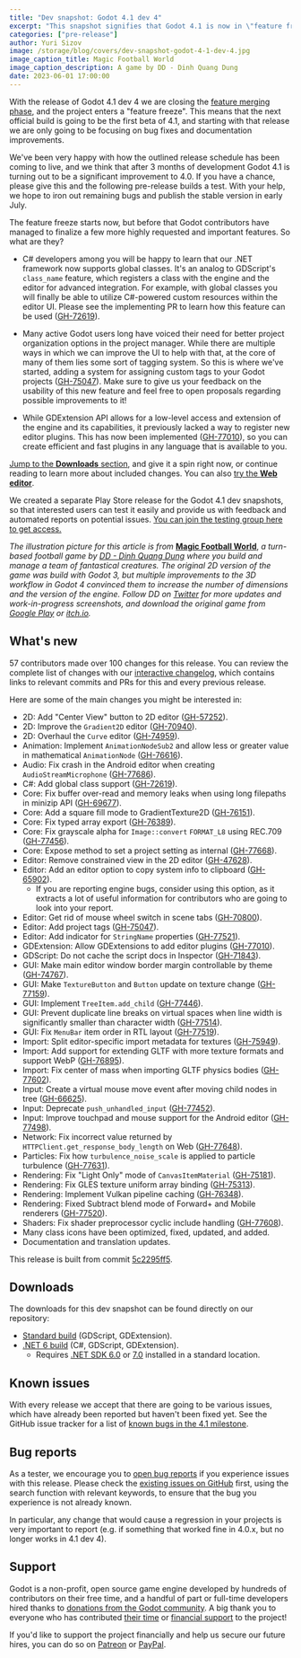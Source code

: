 ```yaml
---
title: "Dev snapshot: Godot 4.1 dev 4"
excerpt: "This snapshot signifies that Godot 4.1 is now in \"feature freeze\" and will only receive bug fixes going forward. Enjoy this final package of new features and enhancements and give them a good shake!"
categories: ["pre-release"]
author: Yuri Sizov
image: /storage/blog/covers/dev-snapshot-godot-4-1-dev-4.jpg
image_caption_title: Magic Football World
image_caption_description: A game by DD - Dinh Quang Dung
date: 2023-06-01 17:00:00
---
```


With the release of Godot 4.1 dev 4 we are closing the [feature merging phase](/article/release-management-4-1/), and the project enters a "feature freeze". This means that the next official build is going to be the first beta of 4.1, and starting with that release we are only going to be focusing on bug fixes and documentation improvements.

We've been very happy with how the outlined release schedule has been coming to live, and we think that after 3 months of development Godot 4.1 is turning out to be a significant improvement to 4.0. If you have a chance, please give this and the following pre-release builds a test. With your help, we hope to iron out remaining bugs and publish the stable version in early July.

The feature freeze starts now, but before that Godot contributors have managed to finalize a few more highly requested and important features. So what are they?

- C# developers among you will be happy to learn that our .NET framework now supports global classes. It's an analog to GDScript's `class_name` feature, which registers a class with the engine and the editor for advanced integration. For example, with global classes you will finally be able to utilize C#-powered custom resources within the editor UI. Please see the implementing PR to learn how this feature can be used ([GH-72619](https://github.com/godotengine/godot/pull/72619)).

- Many active Godot users long have voiced their need for better project organization options in the project manager. While there are multiple ways in which we can improve the UI to help with that, at the core of many of them lies some sort of tagging system. So this is where we've started, adding a system for assigning custom tags to your Godot projects ([GH-75047](https://github.com/godotengine/godot/pull/75047)). Make sure to give us your feedback on the usability of this new feature and feel free to open proposals regarding possible improvements to it!

- While GDExtension API allows for a low-level access and extension of the engine and its capabilities, it previously lacked a way to register new editor plugins. This has now been implemented ([GH-77010](https://github.com/godotengine/godot/pull/77010)), so you can create efficient and fast plugins in any language that is available to you.

[Jump to the **Downloads** section](#downloads), and give it a spin right now, or continue reading to learn more about included changes. You can also [try the **Web editor**](https://editor.godotengine.org/releases/4.1.dev4/).

We created a separate Play Store release for the Godot 4.1 dev snapshots, so that interested users can test it easily and provide us with feedback and automated reports on potential issues. [You can join the testing group here to get access.](https://groups.google.com/g/godot-testers)

*The illustration picture for this article is from* **[Magic Football World](https://twitter.com/mgf_game)**, *a turn-based football game by [DD - Dinh Quang Dung](https://twitter.com/dd_mgf) where you build and manage a team of fantastical creatures. The original 2D version of the game was build with Godot 3, but multiple improvements to the 3D workflow in Godot 4 convinced them to increase the number of dimensions and the version of the engine. Follow DD on [Twitter](https://twitter.com/dd_mgf) for more updates and work-in-progress screenshots, and download the original game from [Google Play](https://play.google.com/store/apps/details?id=mgfgame.magicfootballworld) or [itch.io](https://mgf-game.itch.io/mgf).*

## What's new

57 contributors made over 100 changes for this release. You can review the complete list of changes with our [interactive changelog](https://godotengine.github.io/godot-interactive-changelog/#4.1-dev4), which contains links to relevant commits and PRs for this and every previous release.

Here are some of the main changes you might be interested in:

- 2D: Add "Center View" button to 2D editor ([GH-57252](https://github.com/godotengine/godot/pull/57252)).
- 2D: Improve the `Gradient2D` editor ([GH-70940](https://github.com/godotengine/godot/pull/70940)).
- 2D: Overhaul the `Curve` editor ([GH-74959](https://github.com/godotengine/godot/pull/74959)).
- Animation: Implement `AnimationNodeSub2` and allow less or greater value in mathematical `AnimationNode` ([GH-76616](https://github.com/godotengine/godot/pull/76616)).
- Audio: Fix crash in the Android editor when creating `AudioStreamMicrophone` ([GH-77686](https://github.com/godotengine/godot/pull/77686)).
- C#: Add global class support ([GH-72619](https://github.com/godotengine/godot/pull/72619)).
- Core: Fix buffer over-read and memory leaks when using long filepaths in minizip API ([GH-69677](https://github.com/godotengine/godot/pull/69677)).
- Core: Add a square fill mode to GradientTexture2D ([GH-76151](https://github.com/godotengine/godot/pull/76151)).
- Core: Fix typed array export ([GH-76389](https://github.com/godotengine/godot/pull/76389)).
- Core: Fix grayscale alpha for `Image::convert` `FORMAT_L8` using REC.709 ([GH-77456](https://github.com/godotengine/godot/pull/77456)).
- Core: Expose method to set a project setting as internal ([GH-77668](https://github.com/godotengine/godot/pull/77668)).
- Editor: Remove constrained view in the 2D editor ([GH-47628](https://github.com/godotengine/godot/pull/47628)).
- Editor: Add an editor option to copy system info to clipboard ([GH-65902](https://github.com/godotengine/godot/pull/65902)).
  - If you are reporting engine bugs, consider using this option, as it extracts a lot of useful information for contributors who are going to look into your report.
- Editor: Get rid of mouse wheel switch in scene tabs ([GH-70800](https://github.com/godotengine/godot/pull/70800)).
- Editor: Add project tags ([GH-75047](https://github.com/godotengine/godot/pull/75047)).
- Editor: Add indicator for `StringName` properties ([GH-77521](https://github.com/godotengine/godot/pull/77521)).
- GDExtension: Allow GDExtensions to add editor plugins ([GH-77010](https://github.com/godotengine/godot/pull/77010)).
- GDScript: Do not cache the script docs in Inspector ([GH-71843](https://github.com/godotengine/godot/pull/71843)).
- GUI: Make main editor window border margin controllable by theme ([GH-74767](https://github.com/godotengine/godot/pull/74767)).
- GUI: Make `TextureButton` and `Button` update on texture change ([GH-77159](https://github.com/godotengine/godot/pull/77159)).
- GUI: Implement `TreeItem.add_child` ([GH-77446](https://github.com/godotengine/godot/pull/77446)).
- GUI: Prevent duplicate line breaks on virtual spaces when line width is significantly smaller than character width ([GH-77514](https://github.com/godotengine/godot/pull/77514)).
- GUI: Fix `MenuBar` item order in RTL layout ([GH-77519](https://github.com/godotengine/godot/pull/77519)).
- Import: Split editor-specific import metadata for textures ([GH-75949](https://github.com/godotengine/godot/pull/75949)).
- Import: Add support for extending GLTF with more texture formats and support WebP ([GH-76895](https://github.com/godotengine/godot/pull/76895)).
- Import: Fix center of mass when importing GLTF physics bodies ([GH-77602](https://github.com/godotengine/godot/pull/77602)).
- Input: Create a virtual mouse move event after moving child nodes in tree ([GH-66625](https://github.com/godotengine/godot/pull/66625)).
- Input: Deprecate `push_unhandled_input` ([GH-77452](https://github.com/godotengine/godot/pull/77452)).
- Input: Improve touchpad and mouse support for the Android editor ([GH-77498](https://github.com/godotengine/godot/pull/77498)).
- Network: Fix incorrect value returned by `HTTPClient.get_response_body_length` on Web ([GH-77648](https://github.com/godotengine/godot/pull/77648)).
- Particles: Fix how `turbulence_noise_scale` is applied to particle turbulence ([GH-77631](https://github.com/godotengine/godot/pull/77631)).
- Rendering: Fix "Light Only" mode of `CanvasItemMaterial` ([GH-75181](https://github.com/godotengine/godot/pull/75181)).
- Rendering: Fix GLES texture uniform array binding ([GH-75313](https://github.com/godotengine/godot/pull/75313)).
- Rendering: Implement Vulkan pipeline caching ([GH-76348](https://github.com/godotengine/godot/pull/76348)).
- Rendering: Fixed Subtract blend mode of Forward+ and Mobile renderers ([GH-77520](https://github.com/godotengine/godot/pull/77520)).
- Shaders: Fix shader preprocessor cyclic include handling ([GH-77608](https://github.com/godotengine/godot/pull/77608)).
- Many class icons have been optimized, fixed, updated, and added.
- Documentation and translation updates.

This release is built from commit [5c2295ff5](https://github.com/godotengine/godot/commit/5c2295ff538312884115c2b7a3aec1e301b8b954).

## Downloads

The downloads for this dev snapshot can be found directly on our repository:

* [Standard build](https://downloads.tuxfamily.org/godotengine/4.1/dev4/) (GDScript, GDExtension).
* [.NET 6 build](https://downloads.tuxfamily.org/godotengine/4.1/dev4/mono) (C#, GDScript, GDExtension).
  - Requires [.NET SDK 6.0](https://dotnet.microsoft.com/en-us/download/dotnet/6.0) or [7.0](https://dotnet.microsoft.com/en-us/download/dotnet/7.0) installed in a standard location.

## Known issues

With every release we accept that there are going to be various issues, which have already been reported but haven't been fixed yet. See the GitHub issue tracker for a list of [known bugs in the 4.1 milestone](https://github.com/godotengine/godot/issues?q=is%3Aissue+is%3Aopen+milestone%3A4.1+label%3Abug+).

## Bug reports

As a tester, we encourage you to [open bug reports](https://github.com/godotengine/godot/issues) if you experience issues with this release. Please check the [existing issues on GitHub](https://github.com/godotengine/godot/issues) first, using the search function with relevant keywords, to ensure that the bug you experience is not already known.

In particular, any change that would cause a regression in your projects is very important to report (e.g. if something that worked fine in 4.0.x, but no longer works in 4.1 dev 4).

## Support

Godot is a non-profit, open source game engine developed by hundreds of contributors on their free time, and a handful of part or full-time developers hired thanks to [donations from the Godot community](/donate). A big thank you to everyone who has contributed [their time](https://github.com/godotengine/godot/blob/master/AUTHORS.md) or [financial support](https://github.com/godotengine/godot/blob/master/DONORS.md) to the project!

If you'd like to support the project financially and help us secure our future hires, you can do so on [Patreon](https://www.patreon.com/godotengine) or [PayPal](/donate).
